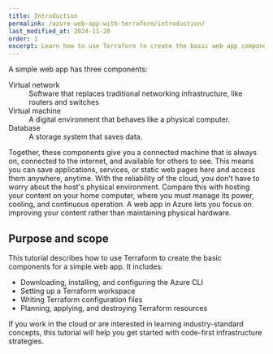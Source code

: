 ```yaml
---
title: Introduction
permalink: /azure-web-app-with-terraform/introduction/
last_modified_at: 2024-11-20
order: 1
excerpt: Learn how to use Terraform to create the basic web app components in Azure.
---
```


<!-- TODO: Define a web app (Disambiguation!) -->

A simple web app has three components:

<div>
  <dl>
      <dt>Virtual network</dt>
      <dd>Software that replaces traditional networking infrastructure, like routers and switches</dd>
      <dt>Virtual machine</dt>
      <dd>A digital environment that behaves like a physical computer.</dd>
      <dt>Database</dt>
      <dd>A storage system that saves data.</dd>
  </dl>
</div>

Together, these components give you a connected machine that is always on, connected to the internet, and available for others to see. This means you can save applications, services, or static web pages here and access them anywhere, anytime. With the reliability of the cloud, you don't have to worry about the host's physical environment. Compare this with hosting your content on your home computer, where you must manage its power, cooling, and continuous operation. A web app in Azure lets you focus on improving your content rather than maintaining physical hardware.

## Purpose and scope

This tutorial describes how to use Terraform to create the basic components for a simple web app. It includes:

- Downloading, installing, and configuring the Azure CLI
- Setting up a Terraform workspace
- Writing Terraform configuration files
- Planning, applying, and destroying Terraform resources

If you work in the cloud or are interested in learning industry-standard concepts, this tutorial will help you get started with code-first infrastructure strategies.
